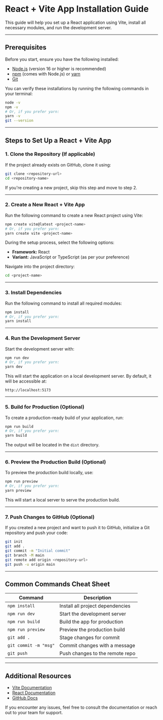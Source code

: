 # React + Vite App Installation Guide

This guide will help you set up a React application using Vite, install all necessary modules, and run the development server.

---

## Prerequisites

Before you start, ensure you have the following installed:

- [Node.js](https://nodejs.org/) (version 16 or higher is recommended)
- [npm](https://www.npmjs.com/) (comes with Node.js) or [yarn](https://yarnpkg.com/)
- [Git](https://git-scm.com/)

You can verify these installations by running the following commands in your terminal:

```bash
node -v
npm -v
# Or, if you prefer yarn:
yarn -v
git --version
```

---

## Steps to Set Up a React + Vite App

### 1. Clone the Repository (If applicable)
If the project already exists on GitHub, clone it using:

```bash
git clone <repository-url>
cd <repository-name>
```

If you're creating a new project, skip this step and move to step 2.

---

### 2. Create a New React + Vite App

Run the following command to create a new React project using Vite:

```bash
npm create vite@latest <project-name>
# Or, if you prefer yarn:
yarn create vite <project-name>
```

During the setup process, select the following options:
- **Framework:** React
- **Variant:** JavaScript or TypeScript (as per your preference)

Navigate into the project directory:

```bash
cd <project-name>
```

---

### 3. Install Dependencies

Run the following command to install all required modules:

```bash
npm install
# Or, if you prefer yarn:
yarn install
```

---

### 4. Run the Development Server

Start the development server with:

```bash
npm run dev
# Or, if you prefer yarn:
yarn dev
```

This will start the application on a local development server. By default, it will be accessible at:

```
http://localhost:5173
```

---

### 5. Build for Production (Optional)

To create a production-ready build of your application, run:

```bash
npm run build
# Or, if you prefer yarn:
yarn build
```

The output will be located in the `dist` directory.

---

### 6. Preview the Production Build (Optional)

To preview the production build locally, use:

```bash
npm run preview
# Or, if you prefer yarn:
yarn preview
```

This will start a local server to serve the production build.

---

### 7. Push Changes to GitHub (Optional)

If you created a new project and want to push it to GitHub, initialize a Git repository and push your code:

```bash
git init
git add .
git commit -m "Initial commit"
git branch -M main
git remote add origin <repository-url>
git push -u origin main
```

---

## Common Commands Cheat Sheet

| Command               | Description                          |
|-----------------------|--------------------------------------|
| `npm install`         | Install all project dependencies    |
| `npm run dev`         | Start the development server        |
| `npm run build`       | Build the app for production        |
| `npm run preview`     | Preview the production build        |
| `git add .`           | Stage changes for commit            |
| `git commit -m "msg"`| Commit changes with a message       |
| `git push`            | Push changes to the remote repo     |

---

## Additional Resources

- [Vite Documentation](https://vitejs.dev/guide/)
- [React Documentation](https://reactjs.org/docs/getting-started.html)
- [GitHub Docs](https://docs.github.com/)

If you encounter any issues, feel free to consult the documentation or reach out to your team for support.

